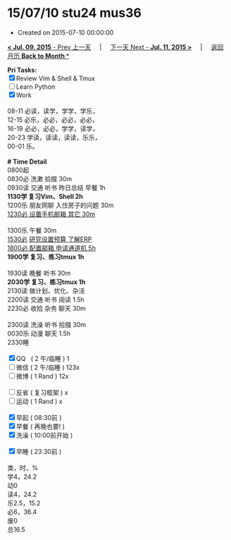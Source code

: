 # 15/07/10 stu24 mus36

- Created on 2015-07-10 00:00:00

[**< Jul. 09, 2015** - Prev 上一天](_archived/lifelogs/2015/07/d09.md) &nbsp; &nbsp; | &nbsp; &nbsp; [下一天 Next - **Jul. 11, 2015 >**](_archived/lifelogs/2015/07/d11.md) &nbsp; &nbsp; |  &nbsp; &nbsp; [返回月历 **Back to Month ^**](_archived/lifelogs/2015/07/index.md)
<br/><div><b>Pri Tasks:</b></div><div><input checked="true" type="checkbox"/>Review Vim &amp; Shell &amp; Tmux</div><div><input type="checkbox"/>Learn Python</div><div><input checked="true" type="checkbox"/>Work</div><div><br/></div><div>08-11 必读，读学，学学，学乐，</div><div>12-15 必乐，必必，必必，必必，</div><div>16-19 必必，必必，学学，读学，</div><div>20-23 学读，读读，读读，乐乐，</div><div>00-01 乐。</div><div><br/></div><div><b># Time Detail</b></div><div>0800起</div><div>0830必 洗漱 拾掇 30m</div><div>0930读 交通 听书 昨日总结 早餐 1h</div><div><b>1130学 复习Vim、Shell 2h</b></div><div>1200乐 朋友网聊 入住房子的问题 30m</div><div><u>1230必 设置手机邮箱 其它 30m</u></div><div><br/></div><div>1300乐 午餐 30m</div><div><u>1530必</u> <u>研究设置</u><u>预算 了解ERP</u></div><div><u>1800必 配置邮箱 申请通道机 5h</u></div><div><b>1900学 复习、练习tmux 1h</b></div><div><br/></div><div>1930读 晚餐 听书 30m</div><div><b>2030学 复习、练习tmux 1h</b></div><div>2130读 做计划、优化、杂活</div><div>2200读 交通 听书 阅读 1.5h</div><div>2230必 收拾 杂务 聊天 30m</div><div><br/></div><div>2300读 洗澡 听书 拾掇 30m</div><div>0030乐 动漫 聊天 1.5h</div><div>2330睡</div><div><br/></div><div><input checked="true" type="checkbox"/>QQ   ( 2 午/临睡 ) 1</div><div><input type="checkbox"/>微信 ( 2 午/临睡 ) 123x</div><div><input type="checkbox"/>微博 ( 1 Rand ) 12x</div><div><br/></div><div><input type="checkbox"/>反省 ( 复习框架 ) x</div><div><input type="checkbox"/>运动 ( 1 Rand ) x</div><div><br/></div><div><input checked="true" type="checkbox"/>早起 ( 08:30前 )</div><div><input checked="true" type="checkbox"/>早餐 ( 再晚也要! )</div><div><input checked="true" type="checkbox"/>洗澡 ( 10:00前开始 )</div><div><br/></div><div><input checked="true" type="checkbox"/>早睡 ( 23:30前 )</div><div><br/></div><div>类，时，%</div><div>学4，24.2</div><div>动0</div><div>读4，24.2</div><div>乐2.5，15.2</div><div>必6，36.4</div><div>废0</div><div>总16.5</div>
